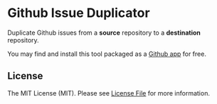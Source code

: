 # Github Issue Duplicator

Duplicate Github issues from a **source** repository to a **destination** repository.

You may find and install this tool packaged as a [Github app](https://github.com/apps/issue-duplicator) for free. 

## License

The MIT License (MIT). Please see [License File](LICENSE.md) for more information.
